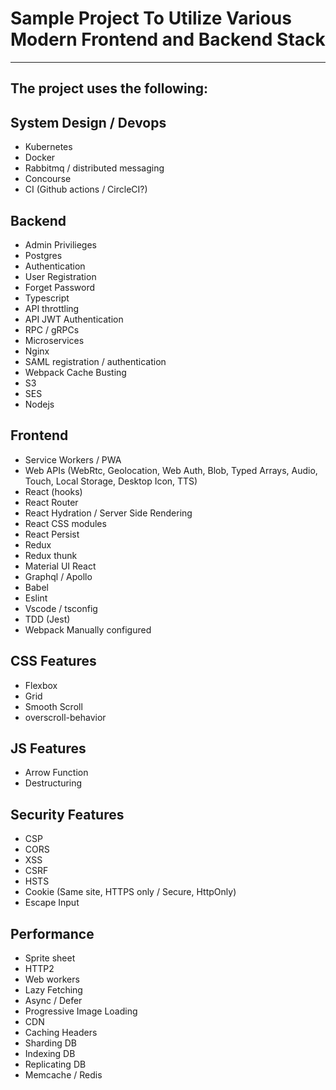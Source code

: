 

# Sample Project To Utilize Various Modern Frontend and Backend Stack
-----
## The project uses the following:

## System Design / Devops
- Kubernetes
- Docker
- Rabbitmq / distributed messaging
- Concourse
- CI (Github actions / CircleCI?)

## Backend
- Admin Privilieges 
- Postgres
- Authentication
- User Registration
- Forget Password
- Typescript
- API throttling
- API JWT Authentication
- RPC / gRPCs
- Microservices
- Nginx
- SAML registration / authentication
- Webpack Cache Busting
- S3
- SES
- Nodejs

## Frontend

- Service Workers / PWA
- Web APIs (WebRtc, Geolocation, Web Auth, Blob, Typed Arrays, Audio, Touch, Local Storage, Desktop Icon, TTS)
- React (hooks)
- React Router
- React Hydration / Server Side Rendering
- React CSS modules
- React Persist
- Redux
- Redux thunk
- Material UI React
- Graphql / Apollo
- Babel
- Eslint
- Vscode / tsconfig
- TDD (Jest)
- Webpack Manually configured


## CSS Features

- Flexbox
- Grid
- Smooth Scroll
- overscroll-behavior

## JS Features

- Arrow Function
- Destructuring

## Security Features

- CSP
- CORS
- XSS
- CSRF
- HSTS
- Cookie (Same site, HTTPS only / Secure, HttpOnly) 
- Escape Input

## Performance

- Sprite sheet
- HTTP2
- Web workers
- Lazy Fetching
- Async / Defer
- Progressive Image Loading
- CDN
- Caching Headers
- Sharding DB
- Indexing DB
- Replicating DB
- Memcache / Redis
